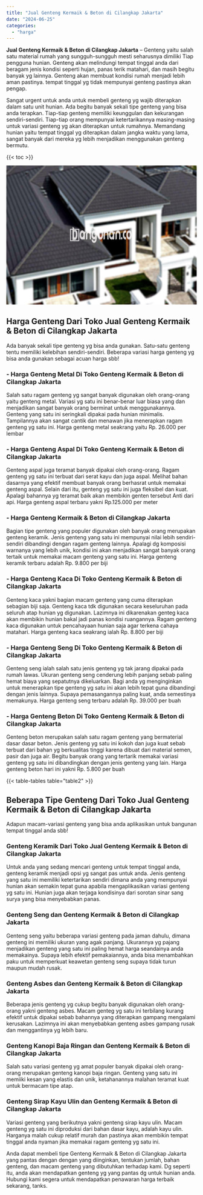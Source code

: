 ```yaml
---
title: "Jual Genteng Kermaik & Beton di Cilangkap Jakarta"
date: "2024-06-25"
categories: 
  - "harga"
---
```


**Jual Genteng Kermaik & Beton di Cilangkap Jakarta** – Genteng yaitu salah satu material rumah yang sungguh-sungguh mesti seharusnya dimiliki Tiap pengguna hunian. Genteng akan melindungi tempat tinggal anda dari beragam jenis kondisi seperti hujan, panas terik matahari, dan masih begitu banyak yg lainnya. Genteng akan membuat kondisi rumah menjadi lebih aman pastinya. tempat tinggal yg tidak mempunyai genteng pastinya akan pengap.

Sangat urgent untuk anda untuk membeli genteng yg wajib diterapkan dalam satu unit hunian. Ada begitu banyak sekali tipe genteng yang bisa anda terapkan. Tiap-tiap genteng memiliki keunggulan dan kekurangan sendiri-sendiri. Tiap-tiap orang mempunyai ketertarikannya masing-masing untuk variasi genteng yg akan diterapkan untuk rumahnya. Memandang hunian yaitu tempat tinggal yg diterapkan dalam jangka waktu yang lama, sangat banyak dari mereka yg lebih menjadikan menggunakan genteng bermutu.

{{< toc >}}

![Jual Genteng Kermaik & Beton di Cilangkap Jakarta](/images/genteng-minimalis-murah20.png)

## Harga Genteng Dari Toko Jual Genteng Kermaik & Beton di Cilangkap Jakarta

Ada banyak sekali tipe genteng yg bisa anda gunakan. Satu-satu genteng tentu memiliki kelebihan sendiri-sendiri. Beberapa variasi harga genteng yg bisa anda gunakan sebagai acuan harga sbb!

### \- Harga Genteng Metal Di Toko Genteng Kermaik & Beton di Cilangkap Jakarta

Salah satu ragam genteng yg sangat banyak digunakan oleh orang-orang yaitu genteng metal. Variasi yg satu ini benar-benar luar biasa yang dan menjadikan sangat banyak orang berminat untuk menggunakannya. Genteng yang satu ini seringkali dipakai pada hunian minimalis. Tampilannya akan sangat cantik dan menawan jika menerapkan ragam genteng yg satu ini. Harga genteng metal seakrang yaitu Rp. 26.000 per lembar

### \- Harga Genteng Aspal Di Toko Genteng Kermaik & Beton di Cilangkap Jakarta

Genteng aspal juga teramat banyak dipakai oleh orang-orang. Ragam genteng yg satu ini terbuat dari serat kayu dan juga aspal. Melihat bahan dasarnya yang efektif membuat banyak orang berhasrat untuk memakai genteng aspal. Selain dari itu, genteng yg satu ini juga fleksibel dan kuat. Apalagi bahannya yg teramat baik akan membikin genten tersebut Anti dari api. Harga genteng aspal terbaru yakni Rp.125.000 per meter

### \- Harga Genteng Kermaik & Beton di Cilangkap Jakarta

Bagian tipe genteng yang populer digunakan oleh banyak orang merupakan genteng keramik. Jenis genteng yang satu ini mempunyai nilai lebih sendiri-sendiri dibandingi dengan ragam genteng lainnya. Apalagi dg komposisi warnanya yang lebih unik, kondisi ini akan menjadikan sangat banyak orang tertaik untuk memakai macam genteng yang satu ini. Harga genteng keramik terbaru adalah Rp. 9.800 per biji

### \- Harga Genteng Kaca Di Toko Genteng Kermaik & Beton di Cilangkap Jakarta

Genteng kaca yakni bagian macam genteng yang cuma diterapkan sebagian biji saja. Genteng kaca tdk digunakan secara keseluruhan pada seluruh atap hunian yg digunakan. Lazimnya ini dikarenakan genteg kaca akan membikin hunian bakal jadi panas kondisi ruangannya. Ragam genteng kaca digunakan untuk pencahayaan hunian saja agar terkena cahaya matahari. Harga genteng kaca seakrang ialah Rp. 8.800 per biji

### \- Harga Genteng Seng Di Toko Genteng Kermaik & Beton di Cilangkap Jakarta

Genteng seng ialah salah satu jenis genteng yg tak jarang dipakai pada rumah lawas. Ukuran genteng seng cenderung lebih panjang sebab paling hemat biaya yang sepatutnya dikeluarkan. Bagi anda yg menginginkan untuk menerapkan tipe genteng yg satu ini akan lebih tepat guna dibandingi dengan jenis lainnya. Supaya pemasangannya paling kuat, anda semestinya memakunya. Harga genteng seng terbaru adalah Rp. 39.000 per buah

### \- Harga Genteng Beton Di Toko Genteng Kermaik & Beton di Cilangkap Jakarta

Genteng beton merupakan salah satu ragam genteng yang bermaterial dasar dasar beton. Jenis genteng yg satu ini kokoh dan juga kuat sebab terbuat dari bahan yg berkualitas tinggi karena dibuat dari material semen, pasir dan juga air. Begitu banyak orang yang tertarik memakai variasi genteng yg satu ini dibandingkan dengan jenis genteng yang lain. Harga genteng beton hari ini yakni Rp. 5.800 per buah

{{< table-tables table="table2" >}}

## Beberapa Tipe Genteng Dari Toko Jual Genteng Kermaik & Beton di Cilangkap Jakarta

Adapun macam-variasi genteng yang bisa anda aplikasikan untuk bangunan tempat tinggal anda sbb!

### Genteng Keramik Dari Toko Jual Genteng Kermaik & Beton di Cilangkap Jakarta

Untuk anda yang sedang mencari genteng untuk tempat tinggal anda, genteng keramik menjadi opsi yg sangat pas untuk anda. Jenis genteng yang satu ini memiliki ketertarikan sendiri dimana anda yang mempunyai hunian akan semakin tepat guna apabila mengaplikasikan variasi genteng yg satu ini. Hunian juga akan terjaga kondisinya dari sorotan sinar sang surya yang bisa menyebabkan panas.

### Genteng Seng dan Genteng Kermaik & Beton di Cilangkap Jakarta

Genteng seng yaitu beberapa variasi genteng pada jaman dahulu, dimana genteng ini memiliki ukuran yang agak panjang. Ukurannya yg pajang menjadikan genteng yang satu ini paling hemat harga seandainya anda memakainya. Supaya lebih efektif pemakaiannya, anda bisa menambahkan paku untuk memperkuat keawetan genteng seng supaya tidak turun maupun mudah rusak.

### Genteng Asbes dan Genteng Kermaik & Beton di Cilangkap Jakarta

Beberapa jenis genteng yg cukup begitu banyak digunakan oleh orang-orang yakni genteng asbes. Macam genteg yg satu ini terbilang kurang efektif untuk dipakai sebab bahannya yang diterapkan gampang mengalami kerusakan. Lazimnya ini akan menyebabkan genteng asbes gampang rusak dan menggantinya yg lebih baru.

### Genteng Kanopi Baja Ringan dan Genteng Kermaik & Beton di Cilangkap Jakarta

Salah satu variasi genteng yg amat populer banyak dipakai oleh orang-orang merupakan genteng kanopi baja ringan. Genteng yang satu ini memiiki kesan yang elastis dan unik, ketahanannya malahan teramat kuat untuk bermacam tipe atap.

### Genteng Sirap Kayu Ulin dan Genteng Kermaik & Beton di Cilangkap Jakarta

Variasi genteng yang berikutnya yakni genteng sirap kayu ulin. Macam genteng yg satu ini diproduksi dari bahan dasar kayu, adalah kayu ulin. Harganya malah cukup relatif murah dan pastinya akan membikin tempat tinggal anda nyaman jika memakai ragam genteng yg satu ini.

Anda dapat membeli tipe Genteng Kermaik & Beton di Cilangkap Jakarta yang pantas dengan dengan yang diinginkan, tentukan jumlah, bahan genteng, dan macam genteng yang dibutuhkan terhadap kami. Dg seperti itu, anda akan mendapatkan genteng yg yang pantas dg untuk hunian anda. Hubungi kami segera untuk mendapatkan penawaran harga terbaik sekarang, tanks.
